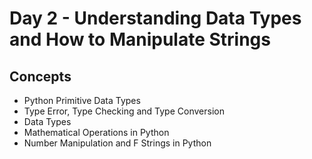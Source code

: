 # Day 2 - Understanding Data Types and How to Manipulate Strings
## Concepts
- Python Primitive Data Types
- Type Error, Type Checking and Type Conversion
- Data Types
- Mathematical Operations in Python
- Number Manipulation and F Strings in Python
